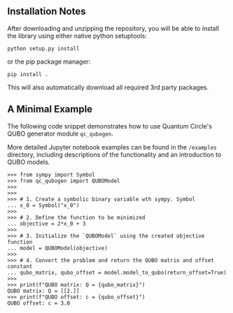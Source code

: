 ## Installation Notes

After downloading and unzipping the repository, you will be able to install the library using either native python setuptools: 
```
python setup.py install
```
or the pip package manager:
```
pip install .
```
This will also automatically download all required 3rd party packages.



## A Minimal Example
The following code snippet demonstrates how to use Quantum Circle's QUBO generator module `qc_qubogen`. 

More detailed Jupyter notebook examples can be found in the `/examples` directory, including descriptions of the functionality and an introduction to QUBO models.

```
>>> from sympy import Symbol
>>> from qc_qubogen import QUBOModel
>>> 
>>> 
>>> # 1. Create a symbolic binary variable wth sympy. Symbol
... x_0 = Symbol("x_0")
>>> 
>>> # 2. Define the function to be minimized
... objective = 2*x_0 + 3
>>> 
>>> # 3. Initialize the `QUBOModel` using the created objective function
... model = QUBOModel(objective)
>>> 
>>> # 4. Convert the problem and return the QUBO matrix and offset constant
... qubo_matrix, qubo_offset = model.model_to_qubo(return_offset=True)
>>> 
>>> print(f"QUBO matrix: Q = {qubo_matrix}")
QUBO matrix: Q = [[2.]]
>>> print(f"QUBO offset: c = {qubo_offset}")
QUBO offset: c = 3.0
```